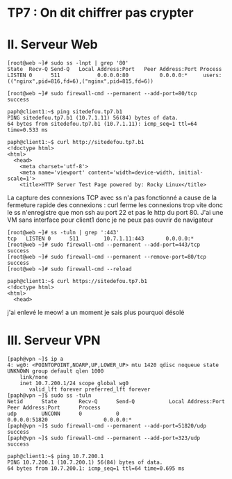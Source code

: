 # TP7 : On dit chiffrer pas crypter

# II. Serveur Web

```
[root@web ~]# sudo ss -lnpt | grep '80'
State  Recv-Q Send-Q   Local Address:Port   Peer Address:Port Process
LISTEN 0      511            0.0.0.0:80          0.0.0.0:*     users:(("nginx",pid=816,fd=6),("nginx",pid=815,fd=6))
```

```
[root@web ~]# sudo firewall-cmd --permanent --add-port=80/tcp
success
```

```
paph@client1:~$ ping sitedefou.tp7.b1
PING sitedefou.tp7.b1 (10.7.1.11) 56(84) bytes of data.
64 bytes from sitedefou.tp7.b1 (10.7.1.11): icmp_seq=1 ttl=64 time=0.533 ms
```

```
paph@client1:~$ curl http://sitedefou.tp7.b1
<!doctype html>
<html>
  <head>
    <meta charset='utf-8'>
    <meta name='viewport' content='width=device-width, initial-scale=1'>
    <title>HTTP Server Test Page powered by: Rocky Linux</title>
```

La capture des connexions TCP avec ss n'a pas fonctionné a cause de la fermeture rapide des connexions : curl ferme les connexions trop vite donc le ss n'enregistre que mon ssh au port 22 et pas le http du port 80. J'ai une VM sans interface pour client1 donc je ne peux pas ouvrir de navigateur

```
[root@web ~]# ss -tuln | grep ':443'
tcp   LISTEN 0      511        10.7.1.11:443       0.0.0.0:*
[root@web ~]# sudo firewall-cmd --permanent --add-port=443/tcp
success
[root@web ~]# sudo firewall-cmd --permanent --remove-port=80/tcp
success
[root@web ~]# sudo firewall-cmd --reload
```

```
paph@client1:~$ curl https://sitedefou.tp7.b1
<!doctype html>
<html>
  <head>
```

j'ai enlevé le meow! a un moment je sais plus pourquoi désolé

# III. Serveur VPN

```
[paph@vpn ~]$ ip a
4: wg0: <POINTOPOINT,NOARP,UP,LOWER_UP> mtu 1420 qdisc noqueue state UNKNOWN group default qlen 1000
    link/none
    inet 10.7.200.1/24 scope global wg0
       valid_lft forever preferred_lft forever
[paph@vpn ~]$ sudo ss -tuln
Netid      State       Recv-Q      Send-Q           Local Address:Port              Peer Address:Port      Process
udp        UNCONN      0           0                      0.0.0.0:51820                  0.0.0.0:*
[paph@vpn ~]$ sudo firewall-cmd --permanent --add-port=51820/udp
success
[paph@vpn ~]$ sudo firewall-cmd --permanent --add-port=323/udp
success
```

```
paph@client1:~$ ping 10.7.200.1
PING 10.7.200.1 (10.7.200.1) 56(84) bytes of data.
64 bytes from 10.7.200.1: icmp_seq=1 ttl=64 time=0.695 ms
```

